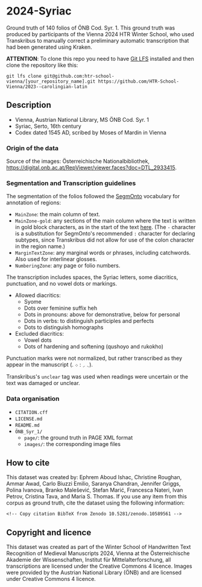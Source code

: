 # 2024-Syriac

Ground truth of 140 folios of ÖNB Cod. Syr. 1. This ground truth was produced by participants of the Vienna 2024 HTR Winter School, who used Transkribus to manually correct a preliminary automatic transcription that had been generated using Kraken.

**ATTENTION**: To clone this repo you need to have [Git LFS](https://git-lfs.com/) installed and then clone the repository like this:

```
git lfs clone git@github.com:htr-school-vienna/[your_repository_name].git https://github.com/HTR-School-Vienna/2023--carolingian-latin
```

<!-- Continue editing here -->

## Description

- Vienna, Austrian National Library, MS ÖNB Cod. Syr. 1
- Syriac, Serto, 16th century
- Codex dated 1545 AD, scribed by Moses of Mardin in Vienna

### Origin of the data

Source of the images: Österreichische Nationalbibliothek, https://digital.onb.ac.at/RepViewer/viewer.faces?doc=DTL_2933415.

### Segmentation and Transcription guidelines

The segmentation of the folios followed the [SegmOnto](https://segmonto.github.io/) vocabulary for annotation of regions: 

- `MainZone`: the main column of text.
- `MainZone-gold`: any sections of the main column where the text is written in gold block characters, as in the start of the text [here](https://digital.onb.ac.at/RepViewer/viewer.faces?doc=DTL_2933415&order=16). (The `-` character is a substitution for SegmOnto's recommended `:` character for declaring subtypes, since Transkribus did not allow for use of the colon character in the region name.)
- `MarginTextZone`: any marginal words or phrases, including catchwords. Also used for interlinear glosses.
- `NumberingZone`: any page or folio numbers.

The transcription includes spaces, the Syriac letters, some diacritics, punctuation, and no vowel dots or markings.

- Allowed diacritics:
  - Syome
  - Dots over feminine suffix heh
  - Dots in pronouns: above for demonstrative, below for personal
  - Dots in verbs: to distinguish participles and perfects
  - Dots to distinguish homographs
- Excluded diacritics:
  - Vowel dots
  - Dots of hardening and softening (qushoyo and rukokho)
 
Punctuation marks were not normalized, but rather transcribed as they appear in the manuscript (. ܆ ܇ : ܀).

Transkribus's `unclear` tag was used when readings were uncertain or the text was damaged or unclear.

### Data organisation

- `CITATION.cff`
- `LICENSE.md`
- `README.md`
- `ÖNB_Syr_1/`
  - `page/`: the ground truth in PAGE XML format
  - `images/`: the corresponding image files

## How to cite

This dataset was created by: Ephrem Aboud Ishac, Christine Roughan, Ammar Awad, Carlo Biuzzi Emilio, Saranya Chandran, Jennifer Griggs, Polina Ivanova, Branko Malešević, Stefan Marić, Francesca Nateri, Ivan Petrov, Cristina Tava, and Maria S. Thomas. If you use any item from this corpus as ground truth, cite the dataset using the following information:

```
<!-- Copy citation BibTeX from Zenodo 10.5281/zenodo.10589561 -->
```

## Copyright and licence
This dataset was created as part of the Winter School of Handwritten Text Recognition of Medieval Manuscripts 2024, Vienna at the Österreichische Akademie der Wissenschaften, Institut für Mittelalterforschung, all transcriptions are licensed under the Creative Commons 4 licence. Images were provided by the Austrian National Library (ÖNB) and are licensed under Creative Commons 4 licence.
